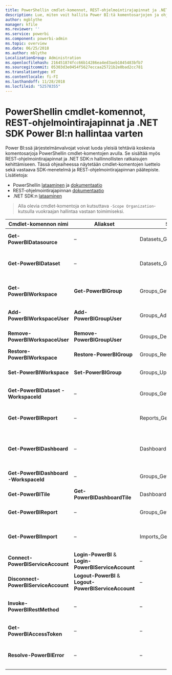 ```yaml
---
title: PowerShellin cmdlet-komennot, REST-ohjelmointirajapinnat ja .NET SDK:t järjestelmänvalvojille
description: Lue, miten voit hallita Power BI:tä komentosarjojen ja ohjelmointirajapintojen avulla.
author: mgblythe
manager: kfile
ms.reviewer: ''
ms.service: powerbi
ms.component: powerbi-admin
ms.topic: overview
ms.date: 06/25/2018
ms.author: mblythe
LocalizationGroup: Administration
ms.openlocfilehash: 216451874fcc66b14286ea4ed3aeb1845483bfb7
ms.sourcegitcommit: 05303d3e0454f5627eccaa25721b2e0bad2cc781
ms.translationtype: HT
ms.contentlocale: fi-FI
ms.lasthandoff: 11/28/2018
ms.locfileid: "52578355"
---
```

# <a name="powershell-cmdlets-rest-apis-and-net-sdk-for-power-bi-administration"></a>PowerShellin cmdlet-komennot, REST-ohjelmointirajapinnat ja .NET SDK Power BI:n hallintaa varten
Power BI:ssä järjestelmänvalvojat voivat luoda yleisiä tehtäviä koskevia komentosarjoja PowerShellin cmdlet-komentojen avulla. Se sisältää myös REST-ohjelmointirajapinnat ja .NET SDK:n hallinnollisten ratkaisujen kehittämiseen. Tässä ohjeaiheessa näytetään cmdlet-komentojen luettelo sekä vastaava SDK-menetelmä ja REST-ohjelmointirajapinnan päätepiste. Lisätietoja:

- PowerShellin [lataaminen](https://www.powershellgallery.com/packages/MicrosoftPowerBIMgmt/) ja [dokumentaatio](https://docs.microsoft.com/powershell/power-bi/overview?view=powerbi-ps)
- REST-ohjelmointirajapinnan [dokumentaatio](https://docs.microsoft.com/rest/api/power-bi/admin)
- .NET SDK:n [lataaminen](https://www.nuget.org/packages/Microsoft.PowerBI.Api/)

> Alla olevia cmdlet-komentoja on kutsuttava `-Scope Organization`-kutsulla vuokraajan hallintaa vastaan toimimiseksi.

| **Cmdlet-komennon nimi** | **Aliakset** | **SDK-menetelmä** | **REST-ohjelmointirajapinnan päätepiste** | **Kuvaus** |
| --- | --- | --- | --- | --- |
| **Get-PowerBIDatasource** | – | Datasets\_GetDataSourcesAsAdmin | /v1.0/myorg/admin/datasets/{datasetkey}/datasources | Hakee tietolähteitä annetulle tietojoukolle. |
| **Get-PowerBIDataset** | – | Datasets\_GetDatasetsAsAdmin | /v1.0/myorg/admin/datasets | Hakee tietojoukkojen täydellisen luettelon Power BI -vuokraajassa. |
| **Get-PowerBIWorkspace** | **Get-PowerBIGroup** | Groups\_GetGroupsAsAdmin | /v1.0/myorg/admin/groups | Hakee työtilojen täydellisen luettelon Power BI -vuokraajassa. |
| **Add-PowerBIWorkspaceUser** | **Add-PowerBIGroupUser** |Groups\_AddUserAsAdmin | /v1.0/myorg/admin/groups/{groupId}/users | Lisää käyttäjän jäsenenä tiettyyn työtilaan. |
| **Remove-PowerBIWorkspaceUser** | **Remove-PowerBIGroupUser** | Groups\_DeleteUserAsAdmin | /v1.0/myorg/admin/groups/{groupId}/users/{user} | Poistaa käyttäjän tietyn työtilan jäsenluettelosta. |
| **Restore-PowerBIWorkspace** |**Restore-PowerBIGroup** | Groups\_RestoreDeletedGroupAsAdmin | /v1.0/myorg/admin/groups/{groupId}/restore | Palauttaa poistetun työtilan. |
| **Set-PowerBIWorkspace** |**Set-PowerBIGroup** | Groups\_UpdateGroupAsAdmin | /v1.0/myorg/admin/groups/{groupId} | Päivittää tietyn työtilan ominaisuudet. |
| **Get-PowerBIDataset -WorkspaceId** | – | Groups\_GetDatasetsAsAdmin | /v1.0/myorg/admin/groups/{group\_id}/datasets | Hakee tietyssä työtilassa olevat tietojoukot. |
| **Get-PowerBIReport** | – | Reports\_GetReportsAsAdmin | /v1.0/myorg/admin/reports | Hakee raporttien täydellisen luettelon Power BI -vuokraajassa. |
| **Get-PowerBIDashboard** | – | Dashboards\_GetDashboardsAsAdmin | /v1.0/myorg/admin/dashboards | Hakee koontinäyttöjen täydellisen luettelon Power BI -vuokraajassa. |
| **Get-PowerBIDashboard -WorkspaceId** | – | Groups\_GetDashboardsAsAdmin | /v1.0/myorg/admin/groups/{group\_id}/dashboards | Hakee tietyssä työtilassa olevat koontinäytöt. |
| **Get-PowerBITile** | **Get-PowerBIDashboardTile** | Dashboards\_GetTilesAsAdmin | /v1.0/myorg/admin/dashboards/{dashboard\_id}/tiles | Hakee tietyn koontinäytön ruudut. |
| **Get-PowerBIReport** | – | Groups\_GetReportsAsAdmin | /v1.0/myorg/admin/groups/{group\_id}/reports | Hakee tietyssä työtilassa olevat raportit. |
| **Get-PowerBIImport** | – | Imports\_GetImportsAsAdmin | /v1.0/myorg/admin/imports | Hakee tuontien täydellisen luettelon Power BI -vuokraajassa. |
| **Connect-PowerBIServiceAccount** | **Login-PowerBI** &  **Login-PowerBIServiceAccount** | – | – | Kirjaudu sisään Power BI:hin ja aloita istunto. |
| **Disconnect-PowerBIServiceAccount** | **Logout-PowerBI** & **Logout-PowerBIServiceAccount** | – | – | Kirjaudu ulos Power BI:stä ja sulje nykyinen istunto. |
| **Invoke-PowerBIRestMethod**| – | – | – | Lähetä satunnaisia REST-ohjelmointirajapinnan kutsuja Power BI:hin. |
| **Get-PowerBIAccessToken**| – | – | – | Hanki Power BI -käyttöoikeustietue istunnossa. |
| **Resolve-PowerBIError**| – | – | – | Hanki tarkat virhetiedot epäonnistuneista cmdlet-kutsuista. |
